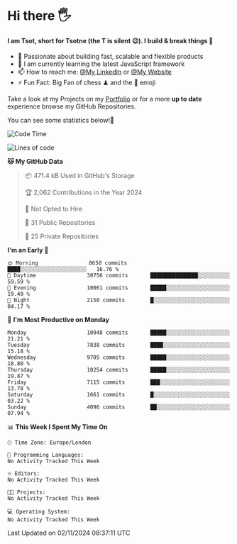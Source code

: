 # Hi there :raised_hand_with_fingers_splayed:
#### I am Tsot, short for Tsotne (the T is silent :wink:). I build & break things :space_invader:
- :telescope: Passionate about building fast, scalable and flexible products
- :seedling: I am currently learning the latest JavaScript framework 
- :mailbox: How to reach me: [@My LinkedIn](https://www.linkedin.com/in/tsotne-gvadzabia/) or [@My Website](https://tsotne.co.uk/contact)
- :zap: Fun Fact: Big Fan of chess ♟ and the 👾 emoji

Take a look at my Projects on my [Portfolio](https://tsotne.co.uk/) or for a more **up to date** experience browse my GitHub Repositories.

You can see some statistics below!:space_invader:
<!--START_SECTION:waka-->
![Code Time](http://img.shields.io/badge/Code%20Time-761%20hrs%202%20mins-blue)

![Lines of code](https://img.shields.io/badge/From%20Hello%20World%20I%27ve%20Written-16.9%20million%20lines%20of%20code-blue)

**🐱 My GitHub Data** 

> 📦 471.4 kB Used in GitHub's Storage 
 > 
> 🏆 2,062 Contributions in the Year 2024
 > 
> 🚫 Not Opted to Hire
 > 
> 📜 31 Public Repositories 
 > 
> 🔑 25 Private Repositories 
 > 
**I'm an Early 🐤** 

```text
🌞 Morning                8650 commits        ████░░░░░░░░░░░░░░░░░░░░░   16.76 % 
🌆 Daytime                30756 commits       ███████████████░░░░░░░░░░   59.59 % 
🌃 Evening                10061 commits       █████░░░░░░░░░░░░░░░░░░░░   19.49 % 
🌙 Night                  2150 commits        █░░░░░░░░░░░░░░░░░░░░░░░░   04.17 % 
```
📅 **I'm Most Productive on Monday** 

```text
Monday                   10948 commits       █████░░░░░░░░░░░░░░░░░░░░   21.21 % 
Tuesday                  7838 commits        ████░░░░░░░░░░░░░░░░░░░░░   15.18 % 
Wednesday                9705 commits        █████░░░░░░░░░░░░░░░░░░░░   18.80 % 
Thursday                 10254 commits       █████░░░░░░░░░░░░░░░░░░░░   19.87 % 
Friday                   7115 commits        ███░░░░░░░░░░░░░░░░░░░░░░   13.78 % 
Saturday                 1661 commits        █░░░░░░░░░░░░░░░░░░░░░░░░   03.22 % 
Sunday                   4096 commits        ██░░░░░░░░░░░░░░░░░░░░░░░   07.94 % 
```


📊 **This Week I Spent My Time On** 

```text
🕑︎ Time Zone: Europe/London

💬 Programming Languages: 
No Activity Tracked This Week

🔥 Editors: 
No Activity Tracked This Week

🐱‍💻 Projects: 
No Activity Tracked This Week

💻 Operating System: 
No Activity Tracked This Week
```


 Last Updated on 02/11/2024 08:37:11 UTC
<!--END_SECTION:waka-->
